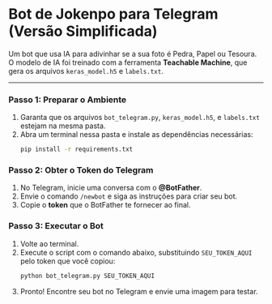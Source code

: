 # Bot de Jokenpo para Telegram (Versão Simplificada)

Um bot que usa IA para adivinhar se a sua foto é Pedra, Papel ou Tesoura. O modelo de IA foi treinado com a ferramenta **Teachable Machine**, que gera os arquivos `keras_model.h5` e `labels.txt`.

---

### Passo 1: Preparar o Ambiente

1.  Garanta que os arquivos `bot_telegram.py`, `keras_model.h5`, e `labels.txt` estejam na mesma pasta.
2.  Abra um terminal nessa pasta e instale as dependências necessárias:
    ```bash
    pip install -r requirements.txt
    ```

### Passo 2: Obter o Token do Telegram

1.  No Telegram, inicie uma conversa com o **@BotFather**.
2.  Envie o comando `/newbot` e siga as instruções para criar seu bot.
3.  Copie o **token** que o BotFather te fornecer ao final.

### Passo 3: Executar o Bot

1.  Volte ao terminal.
2.  Execute o script com o comando abaixo, substituindo `SEU_TOKEN_AQUI` pelo token que você copiou:
    ```bash
    python bot_telegram.py SEU_TOKEN_AQUI
    ```
3.  Pronto! Encontre seu bot no Telegram e envie uma imagem para testar.
